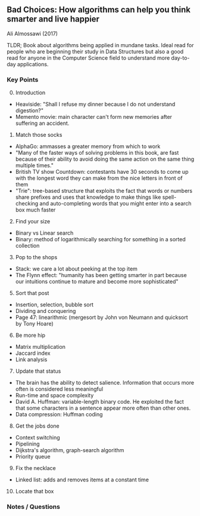 ## Bad Choices: How algorithms can help you think smarter and live happier
Ali Almossawi (2017)

TLDR; Book about algorithms being applied in mundane tasks. Ideal read for people who are beginning their study in Data Structures but also a good read for anyone in the Computer Science field to understand more day-to-day applications.

### Key Points
0. Introduction
* Heaviside: "Shall I refuse my dinner because I do not understand digestion?"
* Memento movie: main character can't form new memories after suffering an accident.
1. Match those socks
  * AlphaGo: ammasses a greater memory from which to work
  * "Many of the faster ways of solving problems in this book, are fast because of their ability to avoid doing the same action on the same thing multiple times."
  * British TV show Countdown: contestants have 30 seconds to come up with the longest word they can make from the nice letters in front of them
  * "Trie": tree-based structure that exploits the fact that words or numbers share prefixes and uses that knowledge to make things like spell-checking and auto-completing words that you might enter into a search box much faster
2. Find your size
  * Binary vs Linear search
  * Binary: method of logarithmically searching for something in a sorted collection
3. Pop to the shops
  * Stack: we care a lot about peeking at the top item
  * The Flynn effect: "humanity has been getting smarter in part because our intuitions continue to mature and become more sophisticated"
5. Sort that post
  * Insertion, selection, bubble sort
  * Dividing and conquering
  * Page 47: linearithmic (mergesort by John von Neumann and quicksort by Tony Hoare)
6. Be more hip
  * Matrix multiplication
  * Jaccard index
  * Link analysis
7. Update that status  
  * The brain has the ability to detect salience. Information that occurs more often is considered less meaningful
  * Run-time and space complexity
  * David A. Huffman: variable-length binary code. He exploited the fact that some characters in a sentence appear more often than other ones.
  * Data compression: Huffman coding
8. Get the jobs done
  * Context switching
  * Pipelining
  * Dijkstra's algorithm, graph-search algorithm
  * Priority queue
9. Fix the necklace  
  * Linked list: adds and removes items at a constant time
10. Locate that box  
  
 
  
### Notes / Questions
